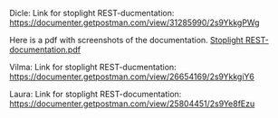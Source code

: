Dicle:
Link for stoplight REST-ducmentation: https://documenter.getpostman.com/view/31285990/2s9YkkgPWg

Here is a pdf with screenshots of the documentation.
[Stoplight REST-documentation.pdf](https://github.com/TVT22-4/elokuvasovellus/files/13685099/Stoplight.REST-documentation.pdf)

Vilma:
Link for stoplight REST-ducmentation: https://documenter.getpostman.com/view/26654169/2s9YkkgiY6

Laura:
Link for stoplight REST-documentation: https://documenter.getpostman.com/view/25804451/2s9Ye8fEzu
